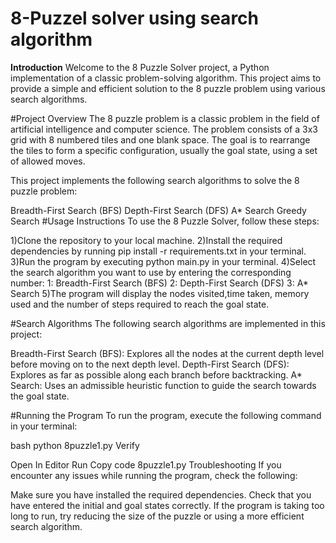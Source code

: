 # 8-Puzzel solver using search algorithm

**Introduction**
Welcome to the 8 Puzzle Solver project, a Python implementation of a classic problem-solving algorithm. This project aims to provide a simple and efficient solution to the 8 puzzle problem using various search algorithms.

#Project Overview
The 8 puzzle problem is a classic problem in the field of artificial intelligence and computer science. The problem consists of a 3x3 grid with 8 numbered tiles and one blank space. The goal is to rearrange the tiles to form a specific configuration, usually the goal state, using a set of allowed moves.

This project implements the following search algorithms to solve the 8 puzzle problem:

Breadth-First Search (BFS)
Depth-First Search (DFS)
A* Search
Greedy Search
#Usage Instructions
To use the 8 Puzzle Solver, follow these steps:

1)Clone the repository to your local machine.
2)Install the required dependencies by running pip install -r requirements.txt in your terminal.
3)Run the program by executing python main.py in your terminal.
4)Select the search algorithm you want to use by entering the corresponding number:
  1: Breadth-First Search (BFS)
  2: Depth-First Search (DFS)
  3: A* Search
5)The program will display the nodes visited,time taken, memory used and the number of steps required to reach the goal state.

#Search Algorithms
The following search algorithms are implemented in this project:

Breadth-First Search (BFS): Explores all the nodes at the current depth level before moving on to the next depth level.
Depth-First Search (DFS): Explores as far as possible along each branch before backtracking.
A* Search: Uses an admissible heuristic function to guide the search towards the goal state.

#Running the Program
To run the program, execute the following command in your terminal:

bash
python 8puzzle1.py
Verify

Open In Editor
Run
Copy code
8puzzle1.py
Troubleshooting
If you encounter any issues while running the program, check the following:

Make sure you have installed the required dependencies.
Check that you have entered the initial and goal states correctly.
If the program is taking too long to run, try reducing the size of the puzzle or using a more efficient search algorithm.
